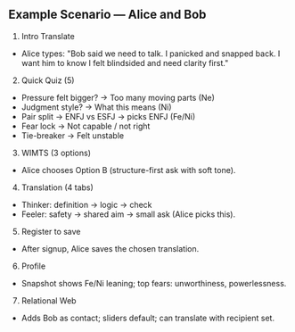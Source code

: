 ## Example Scenario — Alice and Bob

1) Intro Translate
- Alice types: "Bob said we need to talk. I panicked and snapped back. I want him to know I felt blindsided and need clarity first."

2) Quick Quiz (5)
- Pressure felt bigger? → Too many moving parts (Ne)
- Judgment style? → What this means (Ni)
- Pair split → ENFJ vs ESFJ → picks ENFJ (Fe/Ni)
- Fear lock → Not capable / not right
- Tie-breaker → Felt unstable

3) WIMTS (3 options)
- Alice chooses Option B (structure-first ask with soft tone).

4) Translation (4 tabs)
- Thinker: definition → logic → check
- Feeler: safety → shared aim → small ask (Alice picks this).

5) Register to save
- After signup, Alice saves the chosen translation.

6) Profile
- Snapshot shows Fe/Ni leaning; top fears: unworthiness, powerlessness.

7) Relational Web
- Adds Bob as contact; sliders default; can translate with recipient set.


